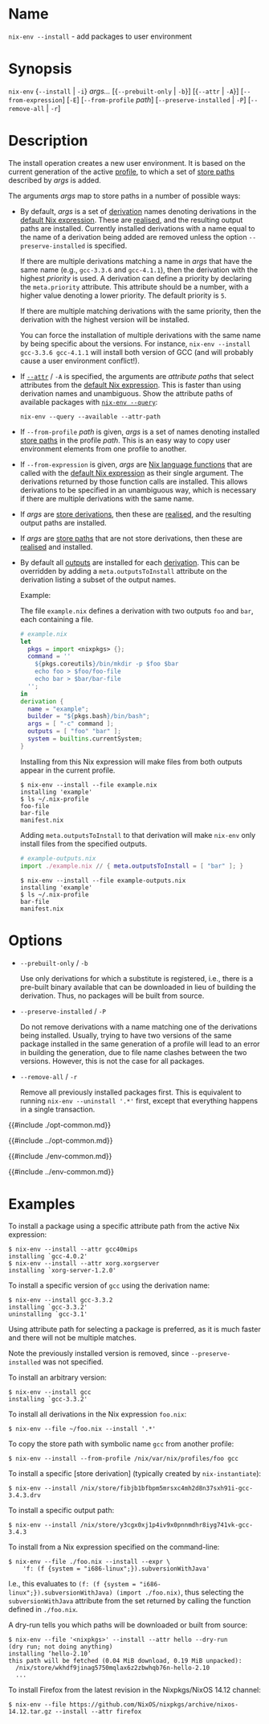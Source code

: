 # Name

`nix-env --install` - add packages to user environment

# Synopsis

`nix-env` {`--install` | `-i`} *args…*
  [{`--prebuilt-only` | `-b`}]
  [{`--attr` | `-A`}]
  [`--from-expression`] [`-E`]
  [`--from-profile` *path*]
  [`--preserve-installed` | `-P`]
  [`--remove-all` | `-r`]

# Description

The install operation creates a new user environment.
It is based on the current generation of the active [profile](@docroot@/command-ref/files/profiles.md), to which a set of [store paths] described by *args* is added.

[store paths]: @docroot@/store/store-path.md

The arguments *args* map to store paths in a number of possible ways:


  - By default, *args* is a set of [derivation] names denoting derivations in the [default Nix expression].
    These are [realised], and the resulting output paths are installed.
    Currently installed derivations with a name equal to the name of a derivation being added are removed unless the option `--preserve-installed` is specified.

    [derivation]: @docroot@/glossary.md#gloss-derivation
    [default Nix expression]: @docroot@/command-ref/files/default-nix-expression.md
    [realised]: @docroot@/glossary.md#gloss-realise

    If there are multiple derivations matching a name in *args* that
    have the same name (e.g., `gcc-3.3.6` and `gcc-4.1.1`), then the
    derivation with the highest *priority* is used. A derivation can
    define a priority by declaring the `meta.priority` attribute. This
    attribute should be a number, with a higher value denoting a lower
    priority. The default priority is `5`.

    If there are multiple matching derivations with the same priority,
    then the derivation with the highest version will be installed.

    You can force the installation of multiple derivations with the same
    name by being specific about the versions. For instance, `nix-env --install
    gcc-3.3.6 gcc-4.1.1` will install both version of GCC (and will
    probably cause a user environment conflict\!).

  - If [`--attr`](#opt-attr) / `-A` is specified, the arguments are *attribute paths* that select attributes from the [default Nix expression].
    This is faster than using derivation names and unambiguous.
    Show the attribute paths of available packages with [`nix-env --query`](./query.md):

    ```console
    nix-env --query --available --attr-path
    ```

  - If `--from-profile` *path* is given, *args* is a set of names
    denoting installed [store paths] in the profile *path*. This is an
    easy way to copy user environment elements from one profile to
    another.

  - If `--from-expression` is given, *args* are [Nix language functions](@docroot@/language/constructs.md#functions) that are called with the [default Nix expression] as their single argument.
    The derivations returned by those function calls are installed.
    This allows derivations to be specified in an unambiguous way, which is necessary if there are multiple derivations with the same name.

  - If *args* are [store derivations](@docroot@/glossary.md#gloss-store-derivation), then these are [realised], and the resulting output paths are installed.

  - If *args* are [store paths] that are not store derivations, then these are [realised] and installed.

  - By default all [outputs](@docroot@/language/derivations.md#attr-outputs) are installed for each [derivation].
    This can be overridden by adding a `meta.outputsToInstall` attribute on the derivation listing a subset of the output names.

    Example:

    The file `example.nix` defines a derivation with two outputs `foo` and `bar`, each containing a file.

    ```nix
    # example.nix
    let
      pkgs = import <nixpkgs> {};
      command = ''
        ${pkgs.coreutils}/bin/mkdir -p $foo $bar
        echo foo > $foo/foo-file
        echo bar > $bar/bar-file
      '';
    in
    derivation {
      name = "example";
      builder = "${pkgs.bash}/bin/bash";
      args = [ "-c" command ];
      outputs = [ "foo" "bar" ];
      system = builtins.currentSystem;
    }
    ```

    Installing from this Nix expression will make files from both outputs appear in the current profile.

    ```console
    $ nix-env --install --file example.nix
    installing 'example'
    $ ls ~/.nix-profile
    foo-file
    bar-file
    manifest.nix
    ```

    Adding `meta.outputsToInstall` to that derivation will make `nix-env` only install files from the specified outputs.

    ```nix
    # example-outputs.nix
    import ./example.nix // { meta.outputsToInstall = [ "bar" ]; }
    ```

    ```console
    $ nix-env --install --file example-outputs.nix
    installing 'example'
    $ ls ~/.nix-profile
    bar-file
    manifest.nix
    ```

# Options

  - `--prebuilt-only` / `-b`

    Use only derivations for which a substitute is registered, i.e.,
    there is a pre-built binary available that can be downloaded in lieu
    of building the derivation. Thus, no packages will be built from
    source.

  - `--preserve-installed` / `-P`

    Do not remove derivations with a name matching one of the
    derivations being installed. Usually, trying to have two versions of
    the same package installed in the same generation of a profile will
    lead to an error in building the generation, due to file name
    clashes between the two versions. However, this is not the case for
    all packages.

  - `--remove-all` / `-r`

    Remove all previously installed packages first. This is equivalent
    to running `nix-env --uninstall '.*'` first, except that everything happens
    in a single transaction.

{{#include ./opt-common.md}}

{{#include ../opt-common.md}}

{{#include ./env-common.md}}

{{#include ../env-common.md}}

# Examples

To install a package using a specific attribute path from the active Nix expression:

```console
$ nix-env --install --attr gcc40mips
installing `gcc-4.0.2'
$ nix-env --install --attr xorg.xorgserver
installing `xorg-server-1.2.0'
```

To install a specific version of `gcc` using the derivation name:

```console
$ nix-env --install gcc-3.3.2
installing `gcc-3.3.2'
uninstalling `gcc-3.1'
```

Using attribute path for selecting a package is preferred,
as it is much faster and there will not be multiple matches.

Note the previously installed version is removed, since
`--preserve-installed` was not specified.

To install an arbitrary version:

```console
$ nix-env --install gcc
installing `gcc-3.3.2'
```

To install all derivations in the Nix expression `foo.nix`:

```console
$ nix-env --file ~/foo.nix --install '.*'
```

To copy the store path with symbolic name `gcc` from another profile:

```console
$ nix-env --install --from-profile /nix/var/nix/profiles/foo gcc
```

To install a specific [store derivation] (typically created by
`nix-instantiate`):

```console
$ nix-env --install /nix/store/fibjb1bfbpm5mrsxc4mh2d8n37sxh91i-gcc-3.4.3.drv
```

To install a specific output path:

```console
$ nix-env --install /nix/store/y3cgx0xj1p4iv9x0pnnmdhr8iyg741vk-gcc-3.4.3
```

To install from a Nix expression specified on the command-line:

```console
$ nix-env --file ./foo.nix --install --expr \
    'f: (f {system = "i686-linux";}).subversionWithJava'
```

I.e., this evaluates to `(f: (f {system =
"i686-linux";}).subversionWithJava) (import ./foo.nix)`, thus selecting
the `subversionWithJava` attribute from the set returned by calling the
function defined in `./foo.nix`.

A dry-run tells you which paths will be downloaded or built from source:

```console
$ nix-env --file '<nixpkgs>' --install --attr hello --dry-run
(dry run; not doing anything)
installing ‘hello-2.10’
this path will be fetched (0.04 MiB download, 0.19 MiB unpacked):
  /nix/store/wkhdf9jinag5750mqlax6z2zbwhqb76n-hello-2.10
  ...
```

To install Firefox from the latest revision in the Nixpkgs/NixOS 14.12
channel:

```console
$ nix-env --file https://github.com/NixOS/nixpkgs/archive/nixos-14.12.tar.gz --install --attr firefox
```


